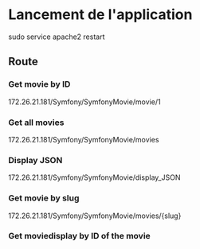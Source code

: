 # Lancement de l'application
sudo service apache2 restart

## Route

### Get movie by ID
172.26.21.181/Symfony/SymfonyMovie/movie/1 

### Get all movies
172.26.21.181/Symfony/SymfonyMovie/movies

### Display JSON
172.26.21.181/Symfony/SymfonyMovie/display_JSON

### Get movie by slug
172.26.21.181/Symfony/SymfonyMovie/movies/{slug}

### Get moviedisplay by ID of the movie